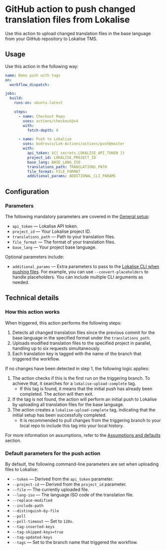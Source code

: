 # GitHub action to push changed translation files from Lokalise

Use this action to upload changed translation files in the base language from your GitHub repository to Lokalise TMS.

## Usage

Use this action in the following way:

```yaml
name: Demo push with tags
on:
  workflow_dispatch:

jobs:
  build:
    runs-on: ubuntu-latest

    steps:
      - name: Checkout Repo
        uses: actions/checkout@v4
        with:
          fetch-depth: 0

      - name: Push to Lokalise
        uses: bodrovis/Lok-Actions/actions/push@master
        with:
          api_token: ${{ secrets.LOKALISE_API_TOKEN }}
          project_id: LOKALISE_PROJECT_ID
          base_lang: BASE_LANG_ISO
          translations_path: TRANSLATIONS_PATH
          file_format: FILE_FORMAT
          additional_params: ADDITIONAL_CLI_PARAMS
```

## Configuration

### Parameters

The following mandatory parameters are covered in the [General setup](../../README.md#general-setup):

- `api_token` — Lokalise API token.
- `project_id` — Your Lokalise project ID.
- `translations_path` — Path to your translation files.
- `file_format` — The format of your translation files.
- `base_lang` — Your project base language.

Optional parameters include:

- `additional_params` — Extra parameters to pass to the [Lokalise CLI when pushing files](https://github.com/lokalise/lokalise-cli-2-go/blob/main/docs/lokalise2_file_upload.md). For example, you can use `--convert-placeholders` to handle placeholders. You can include multiple CLI arguments as needed.

## Technical details

### How this action works

When triggered, this action performs the following steps:

1. Detects all changed translation files since the previous commit for the base language in the specified format under the `translations_path`.
2. Uploads modified translation files to the specified project in parallel, handling up to six requests simultaneously.
3. Each translation key is tagged with the name of the branch that triggered the workflow.

If no changes have been detected in step 1, the following logic applies:

1. The action checks if this is the first run on the triggering branch. To achieve that, it searches for a `lokalise-upload-complete` tag.
   - If this tag is found, it means that the initial push has already been completed. The action will then exit.
2. If the tag is not found, the action will perform an initial push to Lokalise by uploading all translation files for the base language.
3. The action creates a `lokalise-upload-complete` tag, indicating that the initial setup has been successfully completed.
   - It is recommended to pull changes from the triggering branch to your local repo to include this tag into your local history.

For more information on assumptions, refer to the [Assumptions and defaults](../../README.md#assumptions-and-defaults) section.

### Default parameters for the push action

By default, the following command-line parameters are set when uploading files to Lokalise:

- `--token` — Derived from the `api_token` parameter.
- `--project-id` — Derived from the `project_id` parameter.
- `--file` — The currently uploaded file.
- `--lang-iso` — The language ISO code of the translation file.
- `--replace-modified`
- `--include-path`
- `--distinguish-by-file`
- `--poll`
- `--poll-timeout` — Set to `120s`.
- `--tag-inserted-keys`
- `--tag-skipped-keys=true`
- `--tag-updated-keys`
- `--tags` — Set to the branch name that triggered the workflow.
